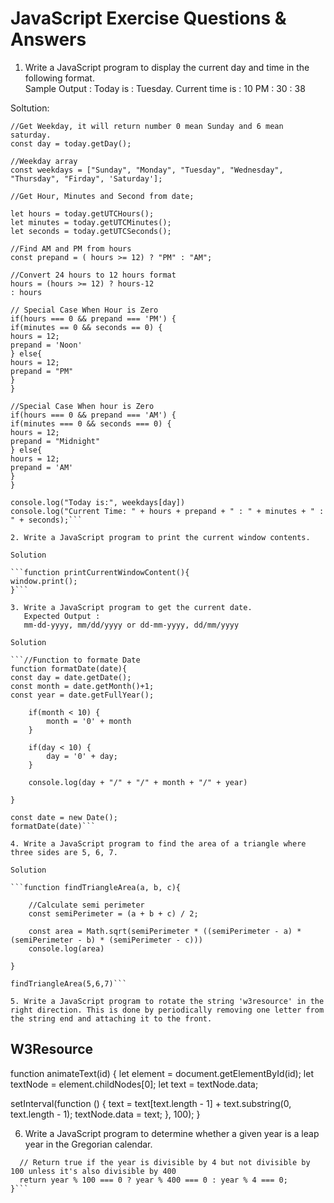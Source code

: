 # JavaScript Exercise Questions & Answers

1. Write a JavaScript program to display the current day and time in the following format.  
   Sample Output : Today is : Tuesday.
   Current time is : 10 PM : 30 : 38

Soltution:

````const today = new Date();
//Get Weekday, it will return number 0 mean Sunday and 6 mean saturday.
const day = today.getDay();

//Weekday array
const weekdays = ["Sunday", "Monday", "Tuesday", "Wednesday", "Thursday", "Firday", 'Saturday'];

//Get Hour, Minutes and Second from date;

let hours = today.getUTCHours();
let minutes = today.getUTCMinutes();
let seconds = today.getUTCSeconds();

//Find AM and PM from hours
const prepand = ( hours >= 12) ? "PM" : "AM";

//Convert 24 hours to 12 hours format
hours = (hours >= 12) ? hours-12
: hours

// Special Case When Hour is Zero
if(hours === 0 && prepand === 'PM') {
if(minutes == 0 && seconds == 0) {
hours = 12;
prepand = 'Noon'
} else{
hours = 12;
prepand = "PM"
}
}

//Special Case When hour is Zero
if(hours === 0 && prepand === 'AM') {
if(minutes === 0 && seconds === 0) {
hours = 12;
prepand = "Midnight"
} else{
hours = 12;
prepand = 'AM'
}
}

console.log("Today is:", weekdays[day])
console.log("Current Time: " + hours + prepand + " : " + minutes + " : " + seconds);```

2. Write a JavaScript program to print the current window contents.

Solution

```function printCurrentWindowContent(){
window.print();
}```

3. Write a JavaScript program to get the current date.
   Expected Output :
   mm-dd-yyyy, mm/dd/yyyy or dd-mm-yyyy, dd/mm/yyyy

Solution

```//Function to formate Date
function formatDate(date){
const day = date.getDate();
const month = date.getMonth()+1;
const year = date.getFullYear();

    if(month < 10) {
        month = '0' + month
    }

    if(day < 10) {
        day = '0' + day;
    }

    console.log(day + "/" + "/" + month + "/" + year)

}

const date = new Date();
formatDate(date)```

4. Write a JavaScript program to find the area of a triangle where three sides are 5, 6, 7.

Solution

```function findTriangleArea(a, b, c){

    //Calculate semi perimeter
    const semiPerimeter = (a + b + c) / 2;

    const area = Math.sqrt(semiPerimeter * ((semiPerimeter - a) * (semiPerimeter - b) * (semiPerimeter - c)))
    console.log(area)

}

findTriangleArea(5,6,7)```

5. Write a JavaScript program to rotate the string 'w3resource' in the right direction. This is done by periodically removing one letter from the string end and attaching it to the front.

````

<body onload="animateText('target')">
    <h2 id="target">W3Resource</h2>
</body>

function animateText(id) {
let element = document.getElementById(id);
let textNode = element.childNodes[0];
let text = textNode.data;

setInterval(function () {
text = text[text.length - 1] + text.substring(0, text.length - 1);
textNode.data = text;
}, 100);
}

6. Write a JavaScript program to determine whether a given year is a leap year in the Gregorian calendar.

````function findLeapYear(year) {
  // Return true if the year is divisible by 4 but not divisible by 100 unless it's also divisible by 400
  return year % 100 === 0 ? year % 400 === 0 : year % 4 === 0;
}```

````
